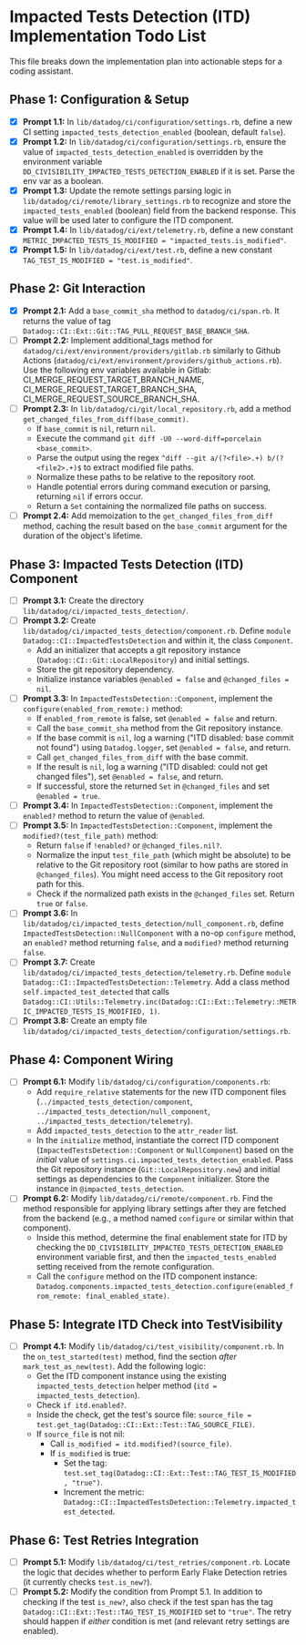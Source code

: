 # Impacted Tests Detection (ITD) Implementation Todo List

This file breaks down the implementation plan into actionable steps for a coding assistant.

## Phase 1: Configuration & Setup

- [x] **Prompt 1.1:** In `lib/datadog/ci/configuration/settings.rb`, define a new CI setting `impacted_tests_detection_enabled` (boolean, default `false`).
- [x] **Prompt 1.2:** In `lib/datadog/ci/configuration/settings.rb`, ensure the value of `impacted_tests_detection_enabled` is overridden by the environment variable `DD_CIVISIBILITY_IMPACTED_TESTS_DETECTION_ENABLED` if it is set. Parse the env var as a boolean.
- [x] **Prompt 1.3:** Update the remote settings parsing logic in `lib/datadog/ci/remote/library_settings.rb` to recognize and store the `impacted_tests_enabled` (boolean) field from the backend response. This value will be used later to configure the ITD component.
- [x] **Prompt 1.4:** In `lib/datadog/ci/ext/telemetry.rb`, define a new constant `METRIC_IMPACTED_TESTS_IS_MODIFIED = "impacted_tests.is_modified"`.
- [x] **Prompt 1.5:** In `lib/datadog/ci/ext/test.rb`, define a new constant `TAG_TEST_IS_MODIFIED = "test.is_modified"`.

## Phase 2: Git Interaction

- [x] **Prompt 2.1:** Add a `base_commit_sha` method to `datadog/ci/span.rb`. It returns the value of tag `Datadog::CI::Ext::Git::TAG_PULL_REQUEST_BASE_BRANCH_SHA`.
- [ ] **Prompt 2.2:** Implement additional_tags method for `datadog/ci/ext/environment/providers/gitlab.rb` similarly to
      Github Actions (`datadog/ci/ext/environment/providers/github_actions.rb`). Use the following env variables available in Gitlab: CI_MERGE_REQUEST_TARGET_BRANCH_NAME, CI_MERGE_REQUEST_TARGET_BRANCH_SHA, CI_MERGE_REQUEST_SOURCE_BRANCH_SHA.
- [ ] **Prompt 2.3:** In `lib/datadog/ci/git/local_repository.rb`, add a method `get_changed_files_from_diff(base_commit)`.
  - If `base_commit` is `nil`, return `nil`.
  - Execute the command `git diff -U0 --word-diff=porcelain <base_commit>`.
  - Parse the output using the regex `^diff --git a/(?<file>.+) b/(?<file2>.+)$` to extract modified file paths.
  - Normalize these paths to be relative to the repository root.
  - Handle potential errors during command execution or parsing, returning `nil` if errors occur.
  - Return a `Set` containing the normalized file paths on success.
- [ ] **Prompt 2.4:** Add memoization to the `get_changed_files_from_diff` method, caching the result based on the `base_commit` argument for the duration of the object's lifetime.

## Phase 3: Impacted Tests Detection (ITD) Component

- [ ] **Prompt 3.1:** Create the directory `lib/datadog/ci/impacted_tests_detection/`.
- [ ] **Prompt 3.2:** Create `lib/datadog/ci/impacted_tests_detection/component.rb`. Define `module Datadog::CI::ImpactedTestsDetection` and within it, the class `Component`.
  - Add an initializer that accepts a git repository instance (`Datadog::CI::Git::LocalRepository`) and initial settings.
  - Store the git repository dependency.
  - Initialize instance variables `@enabled = false` and `@changed_files = nil`.
- [ ] **Prompt 3.3:** In `ImpactedTestsDetection::Component`, implement the `configure(enabled_from_remote:)` method:
  - If `enabled_from_remote` is false, set `@enabled = false` and return.
  - Call the `base_commit_sha` method from the Git repository instance.
  - If the base commit is `nil`, log a warning ("ITD disabled: base commit not found") using `Datadog.logger`, set `@enabled = false`, and return.
  - Call `get_changed_files_from_diff` with the base commit.
  - If the result is `nil`, log a warning ("ITD disabled: could not get changed files"), set `@enabled = false`, and return.
  - If successful, store the returned `Set` in `@changed_files` and set `@enabled = true`.
- [ ] **Prompt 3.4:** In `ImpactedTestsDetection::Component`, implement the `enabled?` method to return the value of `@enabled`.
- [ ] **Prompt 3.5:** In `ImpactedTestsDetection::Component`, implement the `modified?(test_file_path)` method:
  - Return `false` if `!enabled?` or `@changed_files.nil?`.
  - Normalize the input `test_file_path` (which might be absolute) to be relative to the Git repository root (similar to how paths are stored in `@changed_files`). You might need access to the Git repository root path for this.
  - Check if the normalized path exists in the `@changed_files` set. Return `true` or `false`.
- [ ] **Prompt 3.6:** In `lib/datadog/ci/impacted_tests_detection/null_component.rb`, define `ImpactedTestsDetection::NullComponent` with a no-op `configure` method, an `enabled?` method returning `false`, and a `modified?` method returning `false`.
- [ ] **Prompt 3.7:** Create `lib/datadog/ci/impacted_tests_detection/telemetry.rb`. Define `module Datadog::CI::ImpactedTestsDetection::Telemetry`. Add a class method `self.impacted_test_detected` that calls `Datadog::CI::Utils::Telemetry.inc(Datadog::CI::Ext::Telemetry::METRIC_IMPACTED_TESTS_IS_MODIFIED, 1)`.
- [ ] **Prompt 3.8:** Create an empty file `lib/datadog/ci/impacted_tests_detection/configuration/settings.rb`.

## Phase 4: Component Wiring

- [ ] **Prompt 6.1:** Modify `lib/datadog/ci/configuration/components.rb`:
  - Add `require_relative` statements for the new ITD component files (`../impacted_tests_detection/component`, `../impacted_tests_detection/null_component`, `../impacted_tests_detection/telemetry`).
  - Add `impacted_tests_detection` to the `attr_reader` list.
  - In the `initialize` method, instantiate the correct ITD component (`ImpactedTestsDetection::Component` or `NullComponent`) based on the _initial_ value of `settings.ci.impacted_tests_detection_enabled`. Pass the Git repository instance (`Git::LocalRepository.new`) and initial settings as dependencies to the `Component` initializer. Store the instance in `@impacted_tests_detection`.
- [ ] **Prompt 6.2:** Modify `lib/datadog/ci/remote/component.rb`. Find the method responsible for applying library settings after they are fetched from the backend (e.g., a method named `configure` or similar within that component).
  - Inside this method, determine the final enablement state for ITD by checking the `DD_CIVISIBILITY_IMPACTED_TESTS_DETECTION_ENABLED` environment variable first, and then the `impacted_tests_enabled` setting received from the remote configuration.
  - Call the `configure` method on the ITD component instance: `Datadog.components.impacted_tests_detection.configure(enabled_from_remote: final_enabled_state)`.

## Phase 5: Integrate ITD Check into TestVisibility

- [ ] **Prompt 4.1:** Modify `lib/datadog/ci/test_visibility/component.rb`. In the `on_test_started(test)` method, find the section _after_ `mark_test_as_new(test)`. Add the following logic:
  - Get the ITD component instance using the existing `impacted_tests_detection` helper method (`itd = impacted_tests_detection`).
  - Check `if itd.enabled?`.
  - Inside the check, get the test's source file: `source_file = test.get_tag(Datadog::CI::Ext::Test::TAG_SOURCE_FILE)`.
  - If `source_file` is not nil:
    - Call `is_modified = itd.modified?(source_file)`.
    - If `is_modified` is true:
      - Set the tag: `test.set_tag(Datadog::CI::Ext::Test::TAG_TEST_IS_MODIFIED, "true")`.
      - Increment the metric: `Datadog::CI::ImpactedTestsDetection::Telemetry.impacted_test_detected`.

## Phase 6: Test Retries Integration

- [ ] **Prompt 5.1:** Modify `lib/datadog/ci/test_retries/component.rb`. Locate the logic that decides whether to perform Early Flake Detection retries (it currently checks `test.is_new?`).
- [ ] **Prompt 5.2:** Modify the condition from Prompt 5.1. In addition to checking if the test `is_new?`, also check if the test span has the tag `Datadog::CI::Ext::Test::TAG_TEST_IS_MODIFIED` set to `"true"`. The retry should happen if _either_ condition is met (and relevant retry settings are enabled).
